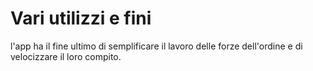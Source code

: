# Vari utilizzi e fini 
l'app ha il fine ultimo di semplificare il lavoro delle forze dell'ordine e di velocizzare il loro compito.
